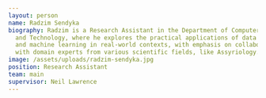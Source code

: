 ```yaml
---
layout: person
name: Radzim Sendyka
biography: Radzim is a Research Assistant in the Department of Computer Science
  and Technology, where he explores the practical applications of data science
  and machine learning in real-world contexts, with emphasis on collaboration
  with domain experts from various scientific fields, like Assyriology.
image: /assets/uploads/radzim-sendyka.jpg
position: Research Assistant
team: main
supervisor: Neil Lawrence
---
```

